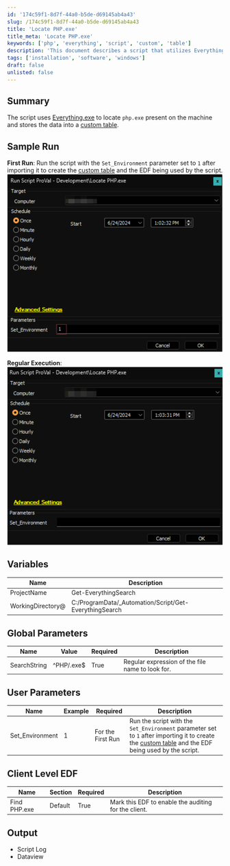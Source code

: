 ```yaml
---
id: '174c59f1-8d7f-44a0-b5de-d69145ab4a43'
slug: /174c59f1-8d7f-44a0-b5de-d69145ab4a43
title: 'Locate PHP.exe'
title_meta: 'Locate PHP.exe'
keywords: ['php', 'everything', 'script', 'custom', 'table']
description: 'This document describes a script that utilizes Everything.exe to locate php.exe on a machine and store the results in a custom table. It includes instructions for the first run and regular execution, along with parameter details and output expectations.'
tags: ['installation', 'software', 'windows']
draft: false
unlisted: false
---
```


## Summary

The script uses [Everything.exe](https://www.voidtools.com/) to locate `php.exe` present on the machine and stores the data into a [custom table](<../tables/pvl_php_audit.md>).

## Sample Run

**First Run**: Run the script with the `Set_Environment` parameter set to `1` after importing it to create the [custom table](<../tables/pvl_php_audit.md>) and the EDF being used by the script.  
![First Run](../../../static/img/Locate-PHP.exe/image_1.png)

**Regular Execution**:  
![Regular Execution](../../../static/img/Locate-PHP.exe/image_2.png)

## Variables

| Name                | Description                     |
|---------------------|---------------------------------|
| ProjectName         | Get-EverythingSearch            |
| WorkingDirectory@   | C:/ProgramData/_Automation/Script/Get-EverythingSearch |

## Global Parameters

| Name         | Value         | Required | Description                                        |
|--------------|---------------|----------|----------------------------------------------------|
| SearchString | ^PHP/.exe$    | True     | Regular expression of the file name to look for.  |

## User Parameters

| Name            | Example | Required                | Description                                                                                          |
|-----------------|---------|-------------------------|------------------------------------------------------------------------------------------------------|
| Set_Environment  | 1       | For the First Run       | Run the script with the `Set_Environment` parameter set to `1` after importing it to create the [custom table](<../tables/pvl_php_audit.md>) and the EDF being used by the script. |

## Client Level EDF

| Name          | Section  | Required | Description                                              |
|---------------|----------|----------|----------------------------------------------------------|
| Find PHP.exe  | Default  | True     | Mark this EDF to enable the auditing for the client.     |

## Output

- Script Log
- Dataview


